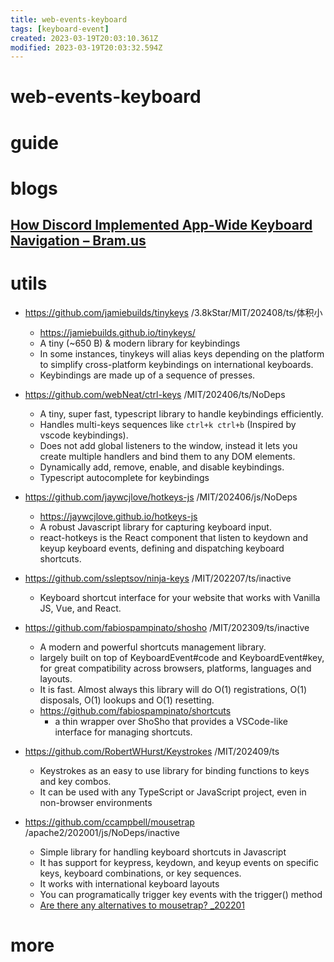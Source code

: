 ```yaml
---
title: web-events-keyboard
tags: [keyboard-event]
created: 2023-03-19T20:03:10.361Z
modified: 2023-03-19T20:03:32.594Z
---
```


# web-events-keyboard

# guide

# blogs

## [How Discord Implemented App-Wide Keyboard Navigation – Bram.us](https://www.bram.us/2020/12/24/how-discord-implemented-app-wide-keyboard-navigation/)

# utils
- https://github.com/jamiebuilds/tinykeys /3.8kStar/MIT/202408/ts/体积小
  - https://jamiebuilds.github.io/tinykeys/
  - A tiny (~650 B) & modern library for keybindings
  - In some instances, tinykeys will alias keys depending on the platform to simplify cross-platform keybindings on international keyboards.
  - Keybindings are made up of a sequence of presses.

- https://github.com/webNeat/ctrl-keys /MIT/202406/ts/NoDeps
  - A tiny, super fast, typescript library to handle keybindings efficiently.
  - Handles multi-keys sequences like `ctrl+k ctrl+b` (Inspired by vscode keybindings).
  - Does not add global listeners to the window, instead it lets you create multiple handlers and bind them to any DOM elements.
  - Dynamically add, remove, enable, and disable keybindings.
  - Typescript autocomplete for keybindings

- https://github.com/jaywcjlove/hotkeys-js /MIT/202406/js/NoDeps
  - https://jaywcjlove.github.io/hotkeys-js
  - A robust Javascript library for capturing keyboard input. 
  - react-hotkeys is the React component that listen to keydown and keyup keyboard events, defining and dispatching keyboard shortcuts. 

- https://github.com/ssleptsov/ninja-keys /MIT/202207/ts/inactive
  - Keyboard shortcut interface for your website that works with Vanilla JS, Vue, and React.

- https://github.com/fabiospampinato/shosho /MIT/202309/ts/inactive
  - A modern and powerful shortcuts management library.
  - largely built on top of KeyboardEvent#code and KeyboardEvent#key, for great compatibility across browsers, platforms, languages and layouts.
  - It is fast. Almost always this library will do O(1) registrations, O(1) disposals, O(1) lookups and O(1) resetting.
  - https://github.com/fabiospampinato/shortcuts
    - a thin wrapper over ShoSho that provides a VSCode-like interface for managing shortcuts.

- https://github.com/RobertWHurst/Keystrokes /MIT/202409/ts
  - Keystrokes as an easy to use library for binding functions to keys and key combos. 
  - It can be used with any TypeScript or JavaScript project, even in non-browser environments

- https://github.com/ccampbell/mousetrap /apache2/202001/js/NoDeps/inactive
  - Simple library for handling keyboard shortcuts in Javascript
  - It has support for keypress, keydown, and keyup events on specific keys, keyboard combinations, or key sequences.
  - It works with international keyboard layouts
  - You can programatically trigger key events with the trigger() method
  - [Are there any alternatives to mousetrap? _202201](https://github.com/ccampbell/mousetrap/issues/512)
# more
